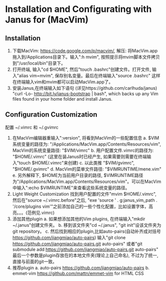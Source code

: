 Installation and Configurating with Janus for (MacVim)
========

Installation
--------------------
1. 下载MacVim: https://code.google.com/p/macvim/, 解压: 将MacVim.app拖入到/Applications目录下。输入":h mvim", 按照提示将mvim脚本文件拷贝到"/usr/local/bin"目录下。
2. 打开终端, 输入"cd $HOME", 然后"touch .bashrc"创建文件。打开文件, 输入"alias vim=mvim", 保存别名变量。最后在终端输入"source .bashrc" 这样在终端输入vim和mvim都可以启动MacVim.app了。
3. 安装Janus,在终端输入如下语句 (详见https://github.com/carlhuda/janus)
  "curl -Lo- http://bit.ly/janus-bootstrap | bash", which backs up any Vim files found in your home folder and install Janus.

Configuration Customization
--------------------
配置 ~/.vimrc 和 ~/.gvimrc
1. 在MacVim编辑器重输入":version", 将看到MacVim的一些配置信息
  a. $VIM系统变量的路径为: "/Applications/MacVim.app/Contents/Resources/vim", MacVim的系统变量路径: "$VIM/vimrc"
  b. 用户配置文件.vimrc的路径为: "$HOME/.vimrc" (这里在装Janus时已经产生, 如果需要则需要在终端输入"touch $HOME/.vimrc"来创建)
  c. 以此类推 "$VIM/gvimrc", "$HOME/.gvimrc"
  d. MacVim的菜单文件路径: "$VIMRUNTIME/mene.vim"
  e. 另外解释下, $HOME为当前用户目录的路径, $VIMRUNTIME路径为"/Applications/MacVim.app/Contents/Resources/vim"。可以在MacVim中输入":echo $VIMRUNTIME"来查看这些系统变量的路径。
2. Light Weight Customization
  找到用户配置的文件"mvim $HOME/.vimrc", 然后在"source ~/.vimrc.before"之后, "exe 'source ' . g:janus_vim_path . '/core/plugins vim'"之前添加自己的一些个性化配置，比如设置字体，高亮。。。(范例见.vimrc)
3. 添加其他plugin
  a. 如果想添加其他的Vim plugins, 在终端输入"mkdir ~/.janus"创建文件夹。
  b. 移到该文件夹"cd ~/.janus", "git init"设该文件夹为git repository。
  c. 然后找到相应的plugin,比如auto-pairs(自动补齐成对括号 https://github.com/jiangmiao/auto-pairs)
    输入"git clone https://github.com/jiangmiao/auto-pairs.git auto-pairs"
    或者"git submodule add https://github.com/jiangmiao/auto-pairs.git auto-pairs"
    最后一个参数是plugin存放在的本地文件夹(理论上自己命名), 不过为了统一, 直接与前面的git一致。
4. 推荐plugin
  a. auto-pairs https://github.com/jiangmiao/auto-pairs
  b. emmet-vim https://github.com/mattn/emmet-vim for HTML CSS
